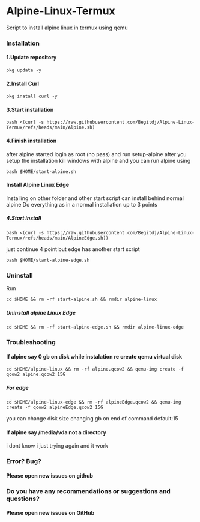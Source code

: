 # Alpine-Linux-Termux
Script to install alpine linux in termux using qemu
### Installation
#### 1.Update repository
````
pkg update -y
````
#### 2.Install Curl
````
pkg inatall curl -y
````
#### 3.Start installation
````
bash <(curl -s https://raw.githubusercontent.com/Begitdj/Alpine-Linux-Termux/refs/heads/main/Alpine.sh)
````
#### 4.Finish installation
after alpine started login as root (no pass) and run setup-alpine after you setup the installation kill windows with alpine and you can run alpine using 
````
bash $HOME/start-alpine.sh
````
#### Install Alpine Linux Edge
Installing on other folder and other start script can install behind normal alpine
Do everything as in a normal installation up to 3 points
##### 4.Start install
```
bash <(curl -s https://raw.githubusercontent.com/Begitdj/Alpine-Linux-Termux/refs/heads/main/AlpineEdge.sh))
```
just continue 4 point but edge has another start script
````
bash $HOME/start-alpine-edge.sh
````
### Uninstall
Run
```
cd $HOME && rm -rf start-alpine.sh && rmdir alpine-linux
```
##### Uninstall alpine Linux Edge
```
cd $HOME && rm -rf start-alpine-edge.sh && rmdir alpine-linux-edge
```
### Troubleshooting
#### If alpine say 0 gb on disk while instalation re create qemu virtual disk
````
cd $HOME/alpine-linux && rm -rf alpine.qcow2 && qemu-img create -f qcow2 alpine.qcow2 15G
````
##### For edge
````
cd $HOME/alpine-linux-edge && rm -rf alpineEdge.qcow2 && qemu-img create -f qcow2 alpineEdge.qcow2 15G
````
you can change disk size changing gb on end of command default:15
#### If alpine say /media/vda not a directory
i dont know i just trying again and it work
### Error? Bug?
#### Please open new issues on github
### Do you have any recommendations or suggestions and questions?
#### Please open new issues on GitHub
